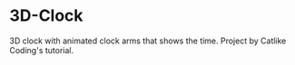 # 3D-Clock
3D clock with animated clock arms that shows the time. Project by Catlike Coding's tutorial.
